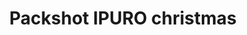 ---
title: "Packshot IPURO christmas"
slug: "ipuro"
description: "De opdracht was het maken van een 3D
              packshot. Hiermee bedoelen we het product
              dat na de commercial nog eens getoond
              wordt om ze zeggen over welk product
              het juist gaat."
type: "intern"
members:
    - name: "Kevin De Vuyst"
      major: "Multimediaproductie"
      minor: "Audiovisual Design"
      disk: "3de schijf"
thumbnail:
    url: "thumb_1x1.png"
    alt: ""
    height: 1
    width: 1
    text-color: "ad7b70"
    background-color: "ad7b70"
media:
    - url: "1_detail_echteflesjes.png"
      type: "image"
      text: "De eerste stap was het uiterlijk ven het product op te zoeken en te bestuderen, dit doen we aan de hand van
             foto's. Hierna begin je te modellen, zodat de vormen kloppen met het orginele product."
    - url: "2_detail_proefopstelling.png"
      type: "image"
      text: "Bij de volgende stap is het de bedoeling dat het object een mooie structuur krijgt, zodat het meer begint te lijken
             op het origineel. Bovenstaande afbeelding toont verschillende opties in een proefopstelling."
    - url: "3_detail_opstellingzonderachtergr.png"
      type: "image"
      text: "Hierna heb ik mijn eerste idee van een compositie met 3 flesjes over boord gegood en heb ik mij geconcentreerd
             op 1 flesje. Dit flesje is speciaal voor de kerst periode uitgebracht dus is dit overgoten met de kerstsfeer.
             Vervolgens maakte ik wat extra objecten zoals de kaars en de kerstballen. De laatste stap was het toevoegen van
             een achtergrond om het geheel de juiste sfeer te geven."
    - url: "4_detail_finale_opstelling.gif"
      type: "image"
      text: "Enkel nog de gepaste animaties en muziek toevoegen zorgt ervoor dat het plaatje compleet wordt."
    - url: "209726968"
      type: "vimeo"
created: 20/01/2017
order: 11
---